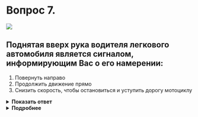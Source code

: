 # Вопрос 7.

![](https://s.drom.ru/i24227/pdd/tickets/2016/1542608244.jpg)

## Поднятая вверх рука водителя легкового автомобиля является сигналом, информирующим Вас о его намерении:

1. Повернуть направо
2. Продолжить движение прямо
3. Снизить скорость, чтобы остановиться и уступить дорогу мотоциклу

<details>
<summary><b>Показать ответ</b></summary>
Правильный ответ: 3
</details>
<details>
<summary><b>Подробнее</b></summary>
У водителя не работает световая сигнализация, поэтому он вынужден подавать соответствующие сигналы рукой. Согласно знаку 2.4 «Уступите дорогу» мотоциклист имеет преимущество. Поднятая вверх рука информирует о намерении притормозить для того, чтобы уступить дорогу мотоциклисту.
(«Дорожные знаки», пункт 8.1 ПДД).
</details>